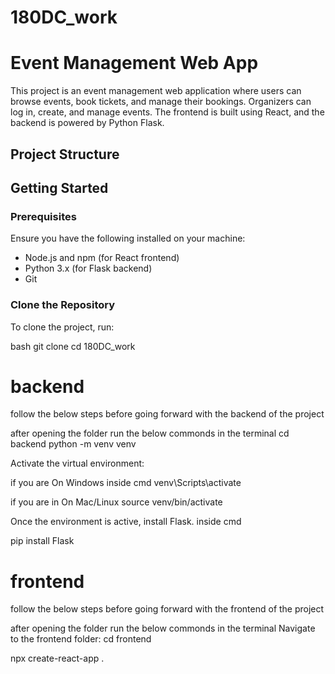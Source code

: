 # 180DC_work

# Event Management Web App

This project is an event management web application where users can browse events, book tickets, and manage their bookings. Organizers can log in, create, and manage events. The frontend is built using React, and the backend is powered by Python Flask.

## Project Structure


## Getting Started

### Prerequisites

Ensure you have the following installed on your machine:

- Node.js and npm (for React frontend)
- Python 3.x (for Flask backend)
- Git

### Clone the Repository

To clone the project, run:

bash
git clone <repository-url>
cd 180DC_work


# backend
follow the below steps before going forward with the backend of the project

after opening the folder run the below commonds in the terminal
cd backend
python -m venv venv

Activate the virtual environment:

if you are On Windows
inside cmd
venv\Scripts\activate

if you are in On Mac/Linux
source venv/bin/activate

Once the environment is active, install Flask.
inside cmd 

pip install Flask

# frontend
follow the below steps before going forward with the frontend of the project

after opening the folder run the below commonds in the terminal
Navigate to the frontend folder:
cd frontend

npx create-react-app .
